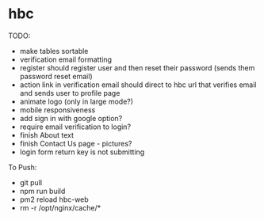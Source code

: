 # hbc

TODO:
 - make tables sortable
 - verification email formatting
 - register should register user and then reset their password (sends them password reset email)
 - action link in verification email should direct to hbc url that verifies email and sends user to profile page
 - animate logo (only in large mode?)
 - mobile responsiveness
 - add sign in with google option?
 - require email verification to login?
 - finish About text
 - finish Contact Us page - pictures?
 - login form return key is not submitting



To Push:
 - git pull
 - npm run build
 - pm2 reload hbc-web
 - rm -r /opt/nginx/cache/*
